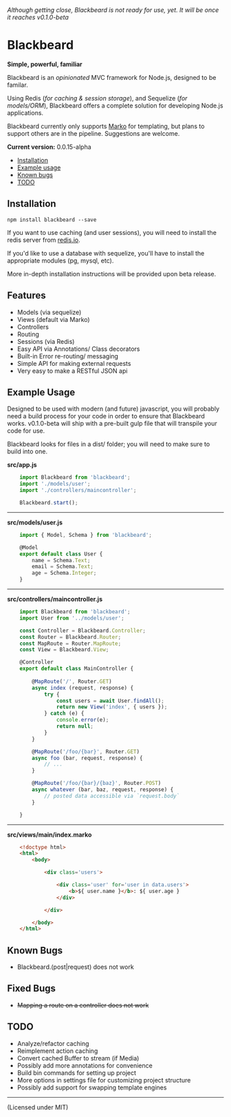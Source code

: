 *Although getting close, Blackbeard is not ready for use, yet. It will be once it reaches v0.1.0-beta*

Blackbeard
==========
**Simple, powerful, familiar**

Blackbeard is an *opinionated* MVC framework for Node.js, designed to be familar.

Using Redis (*for caching & session storage*), and Sequelize (*for models/ORM*), Blackbeard offers a complete solution for developing Node.js applications.

Blackbeard currently only supports [Marko](https://www.npmjs.com/package/marko) for templating, but plans to support others are in the pipeline. Suggestions are welcome.

**Current version:** 0.0.15-alpha

- [Installation](#installation)
- [Example usage](#example-usage)
- [Known bugs](#known-bugs)
- [TODO](#todo)

Installation
------------

`npm install blackbeard --save`

If you want to use caching (and user sessions), you will need to install the redis server from [redis.io](http://redis.io/). 

If you'd like to use a database with sequelize, you'll have to install the appropriate modules (pg, mysql, etc).

More in-depth installation instructions will be provided upon beta release.

Features
--------
- Models (via sequelize)
- Views (default via Marko)
- Controllers
- Routing
- Sessions (via Redis)
- Easy API via Annotations/ Class decorators
- Built-in Error re-routing/ messaging
- Simple API for making external requests
- Very easy to make a RESTful JSON api

Example Usage
-------------

Designed to be used with modern (and future) javascript, you will probably need a build process for your code in order to ensure that Blackbeard works. v0.1.0-beta will ship with a pre-built gulp file that will transpile your code for use.

Blackbeard looks for files in a dist/ folder; you will need to make sure to build into one.

**src/app.js**
```javascript
	import Blackbeard from 'blackbeard';
	import './models/user';
	import './controllers/maincontroller';

	Blackbeard.start();
```

---

**src/models/user.js**

```javascript
	import { Model, Schema } from 'blackbeard';

	@Model
	export default class User {
		name = Schema.Text;
		email = Schema.Text;
		age = Schema.Integer;
	}
```

---

**src/controllers/maincontroller.js**
```javascript
	import Blackbeard from 'blackbeard';
	import User from '../models/user';

	const Controller = Blackbeard.Controller;
	const Router = Blackbeard.Router;
	const MapRoute = Router.MapRoute;
	const View = Blackbeard.View;

	@Controller
	export default class MainController {
		
		@MapRoute('/', Router.GET)
		async index (request, response) {
			try {
				const users = await User.findAll();
				return new View('index', { users });
			} catch (e) {
				console.error(e);
				return null;
			}
		}

		@MapRoute('/foo/{bar}', Router.GET)
		async foo (bar, request, response) {
			// ...
		}

		@MapRoute('/foo/{bar}/{baz}', Router.POST)
		async whatever (bar, baz, request, response) {
			// posted data accessible via `request.body`
		}

	}
```

---

**src/views/main/index.marko**

```html
	<!doctype html>
	<html>
		<body>

			<div class='users'>

				<div class='user' for='user in data.users'>
					<b>${ user.name }</b>: ${ user.age }
				</div>

			</div>

		</body>
	</html>
```

Known Bugs
----------
- Blackbeard.(post|request) does not work

Fixed Bugs
----------
- ~~Mapping a route on a controller does not work~~

TODO
----
- Analyze/refactor caching
- Reimplement action caching
- Convert cached Buffer to stream (if Media)
- Possibly add more annotations for convenience
- Build bin commands for setting up project
- More options in settings file for customizing project structure
- Possibly add support for swapping template engines

---

(Licensed under MIT)